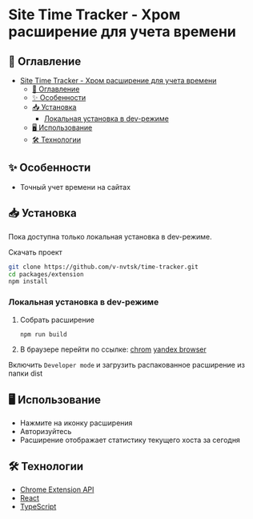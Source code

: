 # Site Time Tracker - Хром расширение для учета времени

## 📌 Оглавление  
- [Site Time Tracker - Хром расширение для учета времени](#site-time-tracker---хром-расширение-для-учета-времени)
  - [📌 Оглавление](#-оглавление)
  - [✨ Особенности](#-особенности)
  - [📥 Установка](#-установка)
    - [Локальная установка в dev-режиме](#локальная-установка-в-dev-режиме)
  - [🖥 Использование](#-использование)
  - [🛠 Технологии](#-технологии)

## ✨ Особенности  
 - Точный учет времени на сайтах

## 📥 Установка 

  Пока доступна только локальная установка в dev-режиме.

  Cкачать проект
  ```bash  
  git clone https://github.com/v-nvtsk/time-tracker.git  
  cd packages/extension
  npm install
  ```  

### Локальная установка в dev-режиме
1. Собрать расширение
    ```bash
    npm run build
    ```

2. В браузере перейти по ссылке: 
  [chrom](chrome://extensions/)
  [yandex browser](browser://extensions/)

  Включить `Developer mode` и загрузить распакованное расширение из папки dist

## 🖥 Использование  
 - Нажмите на иконку расширения  
 - Авторизуйтесь
 - Расширение отображает статистику текущего хоста за сегодня

## 🛠 Технологии  
 - [Chrome Extension API](#)  
 - [React](#)  
 - [TypeScript](#)  
